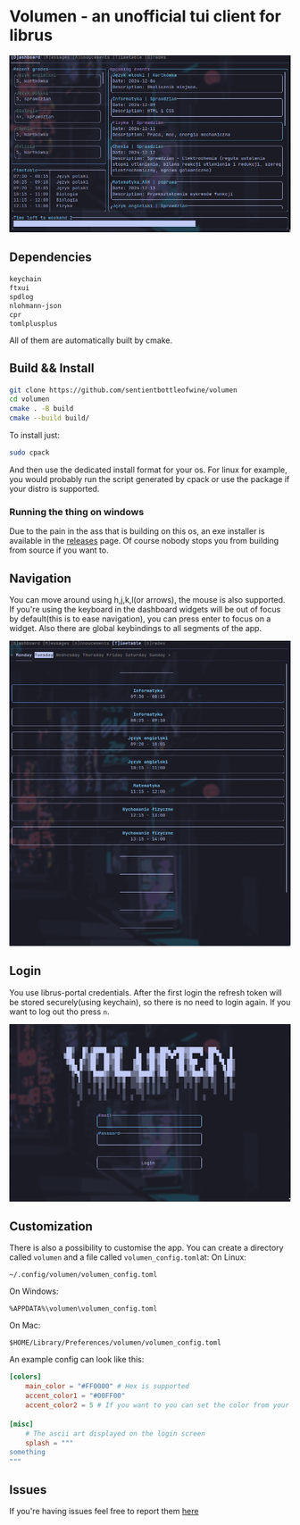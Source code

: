 # Volumen - an unofficial tui client for librus

![dashboad sceenshot](./assets/dashboard.png)

## Dependencies
```
keychain
ftxui
spdlog
nlohmann-json
cpr
tomlplusplus
```
All of them are automatically built by cmake.

## Build && Install
```sh
git clone https://github.com/sentientbottleofwine/volumen
cd volumen
cmake . -B build
cmake --build build/
```
To install just:
```sh
sudo cpack
```
And then use the dedicated install format for your os. For linux for example, you would probably run the script generated by cpack or use the package if your distro is supported.
### Running the thing on windows
Due to the pain in the ass that is building on this os, an exe installer is available in the [releases](https://github.com/sentientbottleofwine/volumen/releases) page. Of course nobody stops you from building from source if you want to.

## Navigation
You can move around using h,j,k,l(or arrows), the mouse is also supported. If you're using the keyboard in the dashboard widgets will be out of focus by default(this is to ease navigation), you can press enter to focus on a widget. Also there are global keybindings to all segments of the app.

![timetable sceenshot](./assets/timetable.png)

## Login
You use librus-portal credentials. After the first login the refresh token will be stored securely(using keychain), so there is no need to login again. If you want to log out tho press `n`.

![login screenshot](./assets/login_screen.png)

## Customization 
There is also a possibility to customise the app. You can create a directory called `volumen` and a file called `volumen_config.toml`at:
On Linux:
```
~/.config/volumen/volumen_config.toml
```
On Windows:
```
%APPDATA%\volumen\volumen_config.toml
```
On Mac:
```
$HOME/Library/Preferences/volumen/volumen_config.toml
``` 
An example config can look like this:
```toml
[colors]
    main_color = "#FF0000" # Hex is supported
    accent_color1 = "#00FF00"
    accent_color2 = 5 # If you want to you can set the color from your terminal color palette(0-15)

[misc]
    # The ascii art displayed on the login screen
    splash = """
something
"""
```

## Issues
If you're having issues feel free to report them [here](https://github.com/sentientbottleofwine/volumen/issues)
